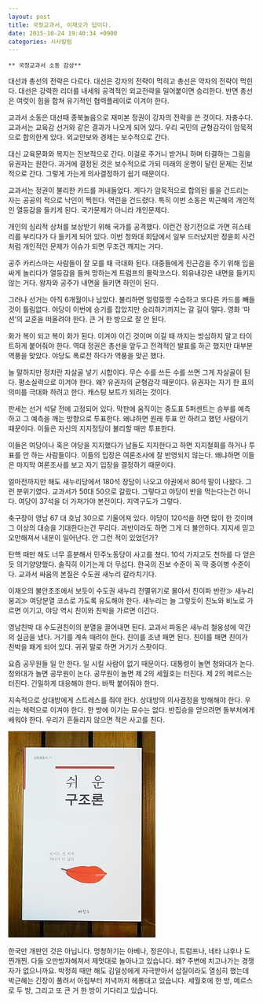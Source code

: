 ```yaml
---
layout: post
title: 국정교과서, 이재오가 답이다.
date: 2015-10-24 19:40:34 +0900
categories: 시사칼럼
---
```

 


    ** 국정교과서 소동 감상** 

  


대선과 총선의 전략은 다르다. 대선은 강자의 전략이 먹히고 총선은 약자의 전략이 먹힌다. 대선은 강력한 리더를 내세워 공격적인 외교전략을 밀어붙이면 승리한다. 반면 총선은 여럿이 힘을 합쳐 유기적인 협력플레이로 이겨야 한다. 

  


교과서 소동은 대선때 종북놀음으로 재미본 정권이 강자의 전략을 쓴 것이다. 자충수다. 교과서는 교육감 선거와 같은 결과가 나오게 되어 있다. 우리 국민의 균형감각이 암묵적으로 합의한게 있다. 외교안보와 경제는 보수적으로 간다. 

  


대신 교육문화와 복지는 진보적으로 간다. 이걸로 주거니 받거니 하며 타결하는 그림을 유권자는 원한다. 과거에 결정된 것은 보수적으로 가되 미래의 운명이 달린 문제는 진보적으로 간다. 그렇게 가는게 의사결정하기 쉽기 때문이다. 

  


교과서는 정권이 불리한 카드를 꺼내들었다. 게다가 암묵적으로 합의된 룰을 건드리는 자는 공공의 적으로 낙인이 찍힌다. 역린을 건드렸다. 특히 이번 소동은 박근혜의 개인적인 열등감을 들키게 된다. 국가문제가 아니라 개인문제다. 

  


개인의 심리적 상처를 보상받기 위해 국가를 공격했다. 이런건 장기전으로 가면 히스테리를 부리다가 다 들키게 되어 있다. 이번 청와대 회담에서 일부 드러났지만 정윤회 사건처럼 개인적인 문제가 이슈가 되면 무조건 깨지는 거다. 

  


공주 카리스마는 사람들이 잘 모를 때 극대화 된다. 대중들에게 친근감을 주기 위해 입을 싸게 놀리다가 열등감을 들켜 망하는게 트럼프의 몰락코스다. 외유내강은 내면을 들키지 않는 거다. 왕자와 공주가 내면을 들키면 하인이 된다. 

  


그러나 선거는 아직 6개월이나 남았다. 불리하면 얼렁뚱땅 수습하고 또다른 카드를 빼들 것이 틀림없다. 야당이 이번에 승기를 잡았지만 승리하기까지는 갈 길이 멀다. 영화 ‘마션’의 교훈을 떠올려야 한다. 큰 거 한 방으로 잘 안 된다. 

  


화가 복이 되고 복이 화가 된다. 이겨야 이긴 것이며 이길 때 까지는 방심하지 말고 타이트하게 붙어줘야 한다. 역대 정권은 총선을 앞두고 전격적인 발표를 하곤 했지만 대부분 역풍을 맞았다. 야당도 폭로전 하다가 역풍을 맞곤 했다. 

  


늘 말하지만 정치란 자살골 넣기 시합이다. 무슨 수를 쓰든 수를 쓰면 그게 자살골이 된다. 평소실력으로 이겨야 한다. 왜? 유권자의 균형감각 때문이다. 유권자는 자기 한 표의 의미를 극대화 하려고 한다. 캐스팅 보트가 되려는 것이다. 

  


판세는 선거 석달 전에 고정되어 있다. 막판에 움직이는 중도표 5퍼센트는 승부를 예측하고 그 예측을 깨는 방향으로 투표한다. 왜냐하면 원래 투표 안 하려고 했던 사람이기 때문이다. 이들은 자신의 지지정당이 불리할 때만 투표한다. 

  


이들은 여당이나 혹은 야당을 지지했다가 남들도 지지한다고 하면 지지철회를 하거나 투표를 안 하는 사람들이다. 이들의 입장은 여론조사에 잘 반영되지 않는다. 왜냐하면 이들은 마지막 여론조사를 보고 자기 입장을 결정하기 때문이다. 

  


얼마전까지만 해도 새누리당에서 180석 장담이 나오고 야권에서 80석 말이 나왔다. 그런 분위기였다. 교과서가 50대 50으로 갈랐다. 그렇다고 야당이 반을 먹는다는건 아니다. 여당이 37석을 더 가져가야 본전이다. 지역구도가 그렇다. 

  


축구장이 영남 67 대 호남 30으로 기울어져 있다. 야당이 120석을 하면 많이 한 것이며 그 이상의 대승을 기대한다는건 무리다. 과반이라도 하면 그게 더 불안하다. 지지세 믿고 오만해져서 내분이 일어난다. 안 그런 적이 있었던가? 

  


탄핵 때만 해도 너무 흥분해서 민주노동당이 사고를 쳤다. 10석 가지고도 천하를 다 얻은 듯 의기양양했다. 솔직히 이기는게 더 무섭다. 한국의 진보 수준이 꼭 딱 중이병 수준이다. 교과서 싸움의 본질은 수도권 새누리 갈라치기다. 

  


이재오의 불안초조에서 보듯이 수도권 새누리 전멸위기로 몰아서 친이파 반란≫ 새누리 붕괴≫ 여당분열 코스로 가도록 유도해야 한다. 새누리는 늘 그렇듯이 친노와 비노로 가르면 이기고, 야당 역시 친이와 친박을 가르면 이긴다. 

  


영남친박 대 수도권친이의 분열을 끌어내면 된다. 교과서 파동은 새누리 철옹성에 약간의 실금을 냈다. 거기를 계속 때려야 한다. 친이를 조낸 패면 된다. 친이를 패면 친이가 친박을 패게 되어 있다. 귀귀 말로 하면 거기가 스팟이다. 

  


요즘 공무원들 일 안 한다. 일 시킬 사람이 없기 때문이다. 대통령이 놀면 청와대가 논다. 청와대가 놀면 공무원이 논다. 공무원이 놀면 제 2의 세월호는 터진다. 제 2의 메르스는 터진다. 긴밀하게 대응해야 한다. 바짝 붙어줘야 한다. 

  


지속적으로 상대방에게 스트레스를 줘야 한다. 상대방의 의사결정을 방해해야 한다. 우리는 체력으로 이겨야 한다. 한 방에 이기는 묘수는 없다. 반집승을 얻으려면 돌부처에게 배워야 한다. 우리가 흔들리지 않으면 적은 사고를 친다. 

  


  



 











    




<img src="files/attach/images/199/456/632/DSC01488.JPG" alt="DSC01488.JPG" width="300" height="419" /> 

  


한국만 개판인 것은 아닙니다. 멍청하기는 아베나, 정은이나, 트럼프나, 네타 냐후나 도찐개찐. 다들 오만방자해져서 제멋대로 놀아나고 있습니다. 왜? 주변에 치고나가는 경쟁자가 없으니까요. 박정희 때만 해도 김일성에게 자극받아서 삽질이라도 열심히 했는데 박근혜는 긴장이 풀려서 아침부터 저녁까지 헤롱대고 있습니다. 세월호에 한 방, 메르스로 두 방, 그리고 또 큰 거 한 방이 기다리고 있습니다.